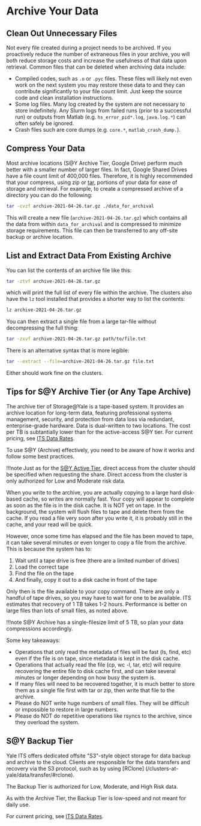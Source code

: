 # Archive Your Data

## Clean Out Unnecessary Files

Not every file created during a project needs to be archived. If you proactively reduce the number of extraneous files in your archive, you will both reduce storage costs and increase the usefulness of that data upon retrieval. Common files that can be deleted when archiving data include:

* Compiled codes, such as `.o` or `.pyc` files. These files will likely not even work on the next system you may restore these data to and they can contribute significantly to your file count limit. Just keep the source code and clean installation instructions.
* Some log files. Many log created by the system are not necessary to store indefinitely. Any Slurm logs from failed runs (prior to a successful run) or outputs from Matlab (e.g. `hs_error_pid*.log`, `java.log.*`) can often safely be ignored.
* Crash files such are core dumps (e.g. `core.*`, `matlab_crash_dump.`).

## Compress Your Data

Most archive locations (S@Y Archive Tier, Google Drive) perform much better with a smaller number of larger files. In fact, Google Shared Drives have a file count limit of 400,000 files. Therefore, it is highly recommended that your compress, using zip or [tar](/resources/online-tutorials), portions of your data for ease of storage and retrieval.
For example, to create a compressed archive of a directory you can do the following:

```sh
tar -cvzf archive-2021-04-26.tar.gz ./data_for_archival

```
This will create a new file (`archive-2021-04-26.tar.gz`) which contains all the data from within `data_for_archival` and is compressed to minimize storage requirements.
This file can then be transferred to any off-site backup or archive location.

## List and Extract Data From Existing Archive

You can list the contents of an archive file like this:

```sh
tar -ztvf archive-2021-04-26.tar.gz
```
which will print the full list of every file within the archive.
The clusters also have the `lz` tool installed that provides a shorter way to list the contents:

```sh
lz archive-2021-04-26.tar.gz
```

You can then extract a single file from a large tar-file without decompressing the full thing:

```sh
tar -zxvf archive-2021-04-26.tar.gz path/to/file.txt
```
There is an alternative syntax that is more legible:

```sh
tar --extract --file=archive-2021-04-26.tar.gz file.txt
```
Either should work fine on the clusters.

## Tips for S@Y Archive Tier (or Any Tape Archive)

The archive tier of Storage@Yale is a tape-based system. It provides an archive location for long-term data, featuring professional systems management, security, and protection from data loss via redundant, enterprise-grade hardware.  Data is dual-written to two locations.  The cost per TB is subtantially lower than for the active-access S@Y tier.  For current pricing, see [ITS Data Rates](https://yale.service-now.com/it?id=rates_charges&service_group=e0502b7a1b3d3704f61dfeeccd4bcbab&service_offering=f4688dcd6fbb31007ee2abcf9f3ee400).

To use S@Y (Archive) effectively, you need to be aware of how it works and follow some best practices.

!!!note
    Just as for the [S@Y Active Tier](/data/#storage-yale), direct access from the cluster should be
    specified when requesting the share.  Direct access from the cluster is only authorized for
    Low and Moderate risk data.

When you write to the archive, you are actually copying to a large hard disk-based cache, so writes are normally fast. Your copy will appear to complete as soon as the file is in the disk cache. It is NOT yet on tape. In the background, the system will flush files to tape and delete them from the cache. If you read a file very soon after you write it, it is probably still in the cache, and your read will be quick.

However, once some time has elapsed and the file has been moved to tape, it can take several minutes or even longer to copy a file from the archive. This is because the system has to:

1. Wait until a tape drive is free (there are a limited number of drives)
1. Load the correct tape
1. Find the file on the tape
1. And finally, copy it out to a disk cache in front of the tape

Only then is the file available to your copy command. There are only a handful of tape drives, so you may have to wait for one to be available.  ITS estimates that recovery of 1 TB takes 1-2 hours.  Performance is better on large files than lots of small files, as noted above.

!!!note
     S@Y Archive has a single-filesize limit of 5 TB, so plan your data compressions accordingly.

Some key takeaways:

* Operations that only read the metadata of files will be fast (ls, find, etc) even if the file is on tape, since metadata is kept in the disk cache.
* Operations that actually read the file (cp, wc -l, tar, etc) will require recovering the entire file to disk cache first, and can take several minutes or longer depending on how busy the system is.
* If many files will need to be recovered together, it is much better to store them as a single file first with tar or zip, then write that file to the archive.
* Please do NOT write huge numbers of small files. They will be difficult or impossible to restore in large numbers.
* Please do NOT do repetitive operations like rsyncs to the archive, since they overload the system.

## S@Y Backup Tier

Yale ITS offers dedicated offsite "S3"-style object storage for data backup and archive to the cloud.  Clients are responsible for the data transfers and recovery via the S3 protocol, such as by using [RClone] (/clusters-at-yale/data/transfer/#rclone).

The Backup Tier is authorized for Low, Moderate, and High Risk data.

As with the Archive Tier, the Backup Tier is low-speed and not meant for daily use.

For current pricing, see [ITS Data Rates](https://yale.service-now.com/it?id=rates_charges&service_group=e0502b7a1b3d3704f61dfeeccd4bcbab&service_offering=f4688dcd6fbb31007ee2abcf9f3ee400).

